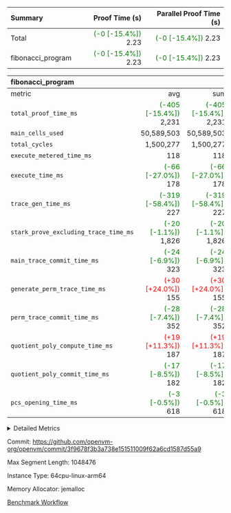 | Summary | Proof Time (s) | Parallel Proof Time (s) |
|:---|---:|---:|
| Total | <span style='color: green'>(-0 [-15.4%])</span> 2.23 | <span style='color: green'>(-0 [-15.4%])</span> 2.23 |
| fibonacci_program | <span style='color: green'>(-0 [-15.4%])</span> 2.23 | <span style='color: green'>(-0 [-15.4%])</span> 2.23 |


| fibonacci_program |||||
|:---|---:|---:|---:|---:|
|metric|avg|sum|max|min|
| `total_proof_time_ms ` | <span style='color: green'>(-405 [-15.4%])</span> 2,231 | <span style='color: green'>(-405 [-15.4%])</span> 2,231 | <span style='color: green'>(-405 [-15.4%])</span> 2,231 | <span style='color: green'>(-405 [-15.4%])</span> 2,231 |
| `main_cells_used     ` |  50,589,503 |  50,589,503 |  50,589,503 |  50,589,503 |
| `total_cycles        ` |  1,500,277 |  1,500,277 |  1,500,277 |  1,500,277 |
| `execute_metered_time_ms` |  118 |  118 |  118 |  118 |
| `execute_time_ms     ` | <span style='color: green'>(-66 [-27.0%])</span> 178 | <span style='color: green'>(-66 [-27.0%])</span> 178 | <span style='color: green'>(-66 [-27.0%])</span> 178 | <span style='color: green'>(-66 [-27.0%])</span> 178 |
| `trace_gen_time_ms   ` | <span style='color: green'>(-319 [-58.4%])</span> 227 | <span style='color: green'>(-319 [-58.4%])</span> 227 | <span style='color: green'>(-319 [-58.4%])</span> 227 | <span style='color: green'>(-319 [-58.4%])</span> 227 |
| `stark_prove_excluding_trace_time_ms` | <span style='color: green'>(-20 [-1.1%])</span> 1,826 | <span style='color: green'>(-20 [-1.1%])</span> 1,826 | <span style='color: green'>(-20 [-1.1%])</span> 1,826 | <span style='color: green'>(-20 [-1.1%])</span> 1,826 |
| `main_trace_commit_time_ms` | <span style='color: green'>(-24 [-6.9%])</span> 323 | <span style='color: green'>(-24 [-6.9%])</span> 323 | <span style='color: green'>(-24 [-6.9%])</span> 323 | <span style='color: green'>(-24 [-6.9%])</span> 323 |
| `generate_perm_trace_time_ms` | <span style='color: red'>(+30 [+24.0%])</span> 155 | <span style='color: red'>(+30 [+24.0%])</span> 155 | <span style='color: red'>(+30 [+24.0%])</span> 155 | <span style='color: red'>(+30 [+24.0%])</span> 155 |
| `perm_trace_commit_time_ms` | <span style='color: green'>(-28 [-7.4%])</span> 352 | <span style='color: green'>(-28 [-7.4%])</span> 352 | <span style='color: green'>(-28 [-7.4%])</span> 352 | <span style='color: green'>(-28 [-7.4%])</span> 352 |
| `quotient_poly_compute_time_ms` | <span style='color: red'>(+19 [+11.3%])</span> 187 | <span style='color: red'>(+19 [+11.3%])</span> 187 | <span style='color: red'>(+19 [+11.3%])</span> 187 | <span style='color: red'>(+19 [+11.3%])</span> 187 |
| `quotient_poly_commit_time_ms` | <span style='color: green'>(-17 [-8.5%])</span> 182 | <span style='color: green'>(-17 [-8.5%])</span> 182 | <span style='color: green'>(-17 [-8.5%])</span> 182 | <span style='color: green'>(-17 [-8.5%])</span> 182 |
| `pcs_opening_time_ms ` | <span style='color: green'>(-3 [-0.5%])</span> 618 | <span style='color: green'>(-3 [-0.5%])</span> 618 | <span style='color: green'>(-3 [-0.5%])</span> 618 | <span style='color: green'>(-3 [-0.5%])</span> 618 |



<details>
<summary>Detailed Metrics</summary>

| group | num_segments | keygen_time_ms | fri.log_blowup | execute_metered_time_ms | commit_exe_time_ms |
| --- | --- | --- | --- | --- | --- |
| fibonacci_program | 1 | 277 | 1 | 118 | 5 | 

| group | air_name | quotient_deg | interactions | constraints |
| --- | --- | --- | --- | --- |
| fibonacci_program | AccessAdapterAir<16> | 2 | 5 | 12 | 
| fibonacci_program | AccessAdapterAir<2> | 2 | 5 | 12 | 
| fibonacci_program | AccessAdapterAir<32> | 2 | 5 | 12 | 
| fibonacci_program | AccessAdapterAir<4> | 2 | 5 | 12 | 
| fibonacci_program | AccessAdapterAir<8> | 2 | 5 | 12 | 
| fibonacci_program | BitwiseOperationLookupAir<8> | 2 | 2 | 4 | 
| fibonacci_program | MemoryMerkleAir<8> | 2 | 4 | 39 | 
| fibonacci_program | PersistentBoundaryAir<8> | 2 | 3 | 7 | 
| fibonacci_program | PhantomAir | 2 | 3 | 5 | 
| fibonacci_program | Poseidon2PeripheryAir<BabyBearParameters>, 1> | 2 | 1 | 286 | 
| fibonacci_program | ProgramAir | 1 | 1 | 4 | 
| fibonacci_program | RangeTupleCheckerAir<2> | 1 | 1 | 4 | 
| fibonacci_program | Rv32HintStoreAir | 2 | 18 | 28 | 
| fibonacci_program | VariableRangeCheckerAir | 1 | 1 | 4 | 
| fibonacci_program | VmAirWrapper<Rv32BaseAluAdapterAir, BaseAluCoreAir<4, 8> | 2 | 20 | 37 | 
| fibonacci_program | VmAirWrapper<Rv32BaseAluAdapterAir, LessThanCoreAir<4, 8> | 2 | 18 | 40 | 
| fibonacci_program | VmAirWrapper<Rv32BaseAluAdapterAir, ShiftCoreAir<4, 8> | 2 | 24 | 91 | 
| fibonacci_program | VmAirWrapper<Rv32BranchAdapterAir, BranchEqualCoreAir<4> | 2 | 11 | 20 | 
| fibonacci_program | VmAirWrapper<Rv32BranchAdapterAir, BranchLessThanCoreAir<4, 8> | 2 | 13 | 35 | 
| fibonacci_program | VmAirWrapper<Rv32CondRdWriteAdapterAir, Rv32JalLuiCoreAir> | 2 | 10 | 18 | 
| fibonacci_program | VmAirWrapper<Rv32JalrAdapterAir, Rv32JalrCoreAir> | 2 | 16 | 20 | 
| fibonacci_program | VmAirWrapper<Rv32LoadStoreAdapterAir, LoadSignExtendCoreAir<4, 8> | 2 | 18 | 33 | 
| fibonacci_program | VmAirWrapper<Rv32LoadStoreAdapterAir, LoadStoreCoreAir<4> | 2 | 17 | 40 | 
| fibonacci_program | VmAirWrapper<Rv32MultAdapterAir, DivRemCoreAir<4, 8> | 2 | 25 | 84 | 
| fibonacci_program | VmAirWrapper<Rv32MultAdapterAir, MulHCoreAir<4, 8> | 2 | 24 | 31 | 
| fibonacci_program | VmAirWrapper<Rv32MultAdapterAir, MultiplicationCoreAir<4, 8> | 2 | 19 | 19 | 
| fibonacci_program | VmAirWrapper<Rv32RdWriteAdapterAir, Rv32AuipcCoreAir> | 2 | 12 | 14 | 
| fibonacci_program | VmConnectorAir | 2 | 5 | 11 | 

| group | air_name | segment | rows | prep_cols | perm_cols | main_cols | cells |
| --- | --- | --- | --- | --- | --- | --- | --- |
| fibonacci_program | AccessAdapterAir<8> | 0 | 128 |  | 16 | 17 | 4,224 | 
| fibonacci_program | BitwiseOperationLookupAir<8> | 0 | 65,536 | 3 | 8 | 2 | 655,360 | 
| fibonacci_program | MemoryMerkleAir<8> | 0 | 512 |  | 16 | 32 | 24,576 | 
| fibonacci_program | PersistentBoundaryAir<8> | 0 | 128 |  | 12 | 20 | 4,096 | 
| fibonacci_program | PhantomAir | 0 | 1 |  | 12 | 6 | 18 | 
| fibonacci_program | Poseidon2PeripheryAir<BabyBearParameters>, 1> | 0 | 256 |  | 8 | 300 | 78,848 | 
| fibonacci_program | ProgramAir | 0 | 8,192 |  | 8 | 10 | 147,456 | 
| fibonacci_program | RangeTupleCheckerAir<2> | 0 | 524,288 | 2 | 8 | 1 | 4,718,592 | 
| fibonacci_program | Rv32HintStoreAir | 0 | 4 |  | 44 | 32 | 304 | 
| fibonacci_program | VariableRangeCheckerAir | 0 | 262,144 | 2 | 8 | 1 | 2,359,296 | 
| fibonacci_program | VmAirWrapper<Rv32BaseAluAdapterAir, BaseAluCoreAir<4, 8> | 0 | 1,048,576 |  | 52 | 36 | 92,274,688 | 
| fibonacci_program | VmAirWrapper<Rv32BaseAluAdapterAir, LessThanCoreAir<4, 8> | 0 | 524,288 |  | 40 | 37 | 40,370,176 | 
| fibonacci_program | VmAirWrapper<Rv32BranchAdapterAir, BranchEqualCoreAir<4> | 0 | 262,144 |  | 28 | 26 | 14,155,776 | 
| fibonacci_program | VmAirWrapper<Rv32BranchAdapterAir, BranchLessThanCoreAir<4, 8> | 0 | 8 |  | 32 | 32 | 512 | 
| fibonacci_program | VmAirWrapper<Rv32CondRdWriteAdapterAir, Rv32JalLuiCoreAir> | 0 | 131,072 |  | 28 | 18 | 6,029,312 | 
| fibonacci_program | VmAirWrapper<Rv32JalrAdapterAir, Rv32JalrCoreAir> | 0 | 32 |  | 36 | 28 | 2,048 | 
| fibonacci_program | VmAirWrapper<Rv32LoadStoreAdapterAir, LoadStoreCoreAir<4> | 0 | 128 |  | 52 | 41 | 11,904 | 
| fibonacci_program | VmAirWrapper<Rv32RdWriteAdapterAir, Rv32AuipcCoreAir> | 0 | 16 |  | 28 | 20 | 768 | 
| fibonacci_program | VmConnectorAir | 0 | 2 | 1 | 16 | 5 | 42 | 

| group | segment | trace_gen_time_ms | total_proof_time_ms | total_cycles | total_cells | stark_prove_excluding_trace_time_ms | quotient_poly_compute_time_ms | quotient_poly_commit_time_ms | perm_trace_commit_time_ms | pcs_opening_time_ms | main_trace_commit_time_ms | main_cells_used | generate_perm_trace_time_ms | execute_time_ms |
| --- | --- | --- | --- | --- | --- | --- | --- | --- | --- | --- | --- | --- | --- | --- |
| fibonacci_program | 0 | 227 | 2,231 | 1,500,277 | 160,837,996 | 1,826 | 187 | 182 | 352 | 618 | 323 | 50,589,503 | 155 | 178 | 

| group | segment | trace_height_constraint | weighted_sum | threshold |
| --- | --- | --- | --- | --- |
| fibonacci_program | 0 | 0 | 3,932,542 | 2,013,265,921 | 
| fibonacci_program | 0 | 1 | 10,749,400 | 2,013,265,921 | 
| fibonacci_program | 0 | 2 | 1,966,271 | 2,013,265,921 | 
| fibonacci_program | 0 | 3 | 10,749,532 | 2,013,265,921 | 
| fibonacci_program | 0 | 4 | 1,664 | 2,013,265,921 | 
| fibonacci_program | 0 | 5 | 640 | 2,013,265,921 | 
| fibonacci_program | 0 | 6 | 7,209,100 | 2,013,265,921 | 
| fibonacci_program | 0 | 7 |  | 2,013,265,921 | 
| fibonacci_program | 0 | 8 | 35,535,101 | 2,013,265,921 | 

</details>


Commit: https://github.com/openvm-org/openvm/commit/3f9678f3b3a738e151511009f62a6cd1587d55a9

Max Segment Length: 1048476

Instance Type: 64cpu-linux-arm64

Memory Allocator: jemalloc

[Benchmark Workflow](https://github.com/openvm-org/openvm/actions/runs/15656355579)
